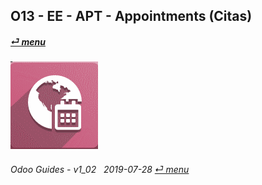 ## O13 - EE - APT - Appointments (Citas)
#### [_&#x23CE; menu_](/en-uk/o13/ee/en-uk-o13-ee-guides_menu.md)  
### ![apt](/doc/img/appointments.png)
	
###### Odoo Guides - v1_02 &nbsp; 2019-07-28  [_&#x23CE; menu_](/en-uk/o13/ee/en-uk-o13-ee-guides_menu.md)  
